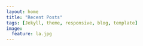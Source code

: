 ```yaml
---
layout: home
title: "Recent Posts"
tags: [Jekyll, theme, responsive, blog, template]
image:
  feature: la.jpg
---
```

